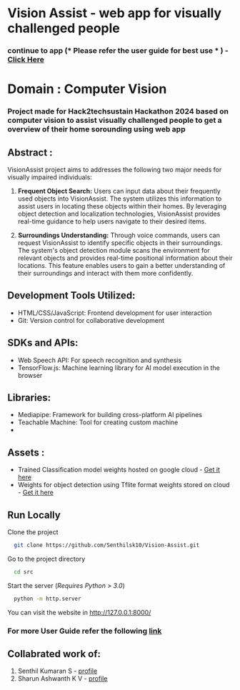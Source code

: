 # Vision Assist - web app for visually challenged people

### continue to app (* Please refer the user guide for best use * ) - [Click Here](https://senthilsk10.github.io/Vision-Assist/src/index.html)

# Domain : Computer Vision

### Project made for Hack2techsustain Hackathon 2024 based on computer vision to assist visually challenged people to get a overview of their home sorounding using web app

## Abstract : 
VisionAssist project aims to addresses the following two major needs for visually impaired individuals:

1. **Frequent Object Search:** Users can input data about their frequently used objects into VisionAssist. The system utilizes this information to assist users in locating these objects within their homes. By leveraging object detection and localization technologies, VisionAssist provides real-time guidance to help users navigate to their desired items.

2. **Surroundings Understanding:** Through voice commands, users can request VisionAssist to identify specific objects in their surroundings. The system's object detection module scans the environment for relevant objects and provides real-time positional information about their locations. This feature enables users to gain a better understanding of their surroundings and interact with them more confidently.

## Development Tools Utilized:
- HTML/CSS/JavaScript: Frontend development for user interaction
- Git: Version control for collaborative development

## SDKs and APIs:
- Web Speech API: For speech recognition and synthesis
- TensorFlow.js: Machine learning library for AI model execution in the browser

## Libraries:

- Mediapipe: Framework for building cross-platform AI pipelines
- Teachable Machine: Tool for creating custom machine
-
## Assets : 
- Trained Classification model weights hosted on google cloud - [Get it here](https://teachablemachine.withgoogle.com/models/c6Gv0UQsF/)
- Weights for object detection using Tflite format weights stored on cloud - [Get it here](https://storage.googleapis.com/mediapipe-models/object_detector/efficientdet_lite0/float16/1/efficientdet_lite0.tflite)


## Run Locally

Clone the project

```bash
  git clone https://github.com/Senthilsk10/Vision-Assist.git
```

Go to the project directory

```bash
  cd src
```

Start the server
(*Requires Python > 3.0*)

```bash
  python -m http.server
```

You can visit the website in http://127.0.0.1:8000/


### For more User Guide refer the following [link](https://docs.google.com/document/d/19ZjSXKzkM2zxilgtFTOCV8nwzfbrik4Z9lWW0cycq40/edit?usp=sharing)

## Collabrated work of:
1. Senthil Kumaran S - [profile](https://github.com/Senthilsk10/)
2. Sharun Ashwanth K V - [profile](https://github.com/sharunashwanth/)
